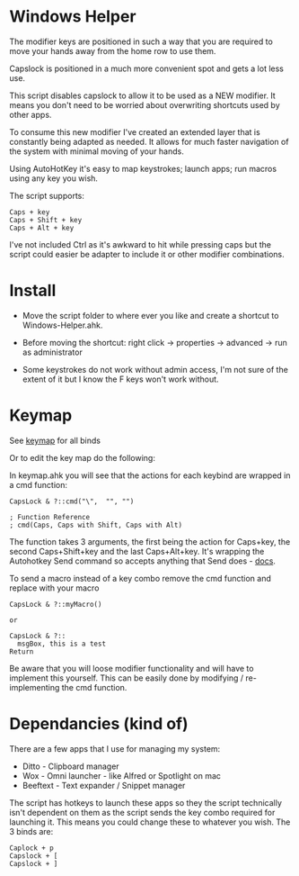 # Windows Helper

The modifier keys are positioned in such a way that you are required to move your hands away from the home row to use them.

Capslock is positioned in a much more convenient spot and gets a lot less use.

This script disables capslock to allow it to be used as a NEW modifier. It means you don't need to be worried about overwriting shortcuts used by other apps.

To consume this new modifier I've created an extended layer that is constantly being adapted as needed. It allows for much faster navigation of the system with minimal moving of your hands.

Using AutoHotKey it's easy to map keystrokes; launch apps; run macros using any key you wish.

The script supports:
```
Caps + key
Caps + Shift + key
Caps + Alt + key
```
I've not included Ctrl as it's awkward to hit while pressing caps but the script could easier be adapter to include it or other modifier combinations.

# Install

- Move the script folder to where ever you like and create a shortcut to Windows-Helper.ahk. 

- Before moving the shortcut: right click -> properties -> advanced -> run as administrator

- Some keystrokes do not work without admin access, I'm not sure of the extent of it but I know the F keys won't work without.

# Keymap

See [keymap](keymap.md)  for all binds

Or to edit the key map do the following:

In keymap.ahk you will see that the actions for each keybind are wrapped in a cmd function:

```
CapsLock & ?::cmd("\",  "", "")

; Function Reference
; cmd(Caps, Caps with Shift, Caps with Alt)
```
The function takes 3 arguments, the first being the action for Caps+key, the second Caps+Shift+key and the last Caps+Alt+key. 
It's wrapping the Autohotkey Send command so accepts anything that Send does - [docs](https://www.autohotkey.com/docs/commands/Send.htm).

To send a macro instead of a key combo remove the cmd function and replace with your macro
```
CapsLock & ?::myMacro()

or 

CapsLock & ?::
  msgBox, this is a test
Return
```

Be aware that you will loose modifier functionality and will have to implement this yourself. This can be easily done by modifying / re-implementing  the cmd function.

# Dependancies (kind of)

There are a few apps that I use for managing my system:

- Ditto - Clipboard manager
- Wox - Omni launcher - like Alfred or Spotlight on mac 
- Beeftext - Text expander / Snippet manager

The script has hotkeys to launch these apps so they the script technically isn't dependent on them as the script sends the key combo required for launching it.
This means you could change these to whatever you wish. The 3 binds are: 
```
Caplock + p
Capslock + [
Capslock + ]
```



